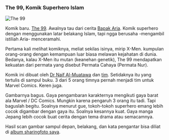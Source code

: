 ### The 99, Komik Superhero Islam

![The 99](http://kriwil.com/images/5.jpg "The 99")

Komik baru. [The 99](http://www.the99.org/). Awalnya tau dari cerita [Bapak Aria](http://rajasa.com/blog/). Komik superhero dengan menggunakan latar belakang Islam, tapi ngga berusaha -mengambil istiliah Aria- menceramahi.

Pertama kali melihat komiknya, meliat sekilas isinya, mirip X-Men. kumpulan orang-orang dengan kemampuan luar biasa melawan kejahatan di dunia. Bedanya, kalau X-Men itu mutan (keanehan genetik), The 99 mendapatkan kekuatan dari permata yang disebut Permata Cahaya (Permata Nur).

Komik ini dibuat oleh [Dr Naif Al-Muatawa](http://www.the99.org/index.php?module=htmlpages&func=display&pid=14) dan [tim](http://www.the99.org/index.php?module=htmlpages&func=display&pid=13). Setidaknya itu yang tertulis di sampul buku. 3 dari 5 orang timnya pernah menjadi tim untuk Marvel Comics. Keren juga.

Gambarnya bagus. Gaya pengambaran karakternya mengikuti gaya barat ala Marvel / DC Comics. Mungkin karena pengaruh 3 orang itu tadi. Tapi baguslah begitu. Soalnya menurut gue, tokoh-tokoh superhero emang lebih cocok digambar dengan gaya itu. Soalnya kesannya kuat. Gaya manga Jepang lebih cocok buat cerita dengan tema drama atau semacamnya.

Hasil scan gambar sampul depan, belakang, dan kata pengantar bisa diliat di [album sharingfoto saya](http://www.sharingfoto.com/kriwil/album/509).


<!-- {"time": "2007-10-04 22:26:13", "title": "The 99, Komik Superhero Islam"} -->
